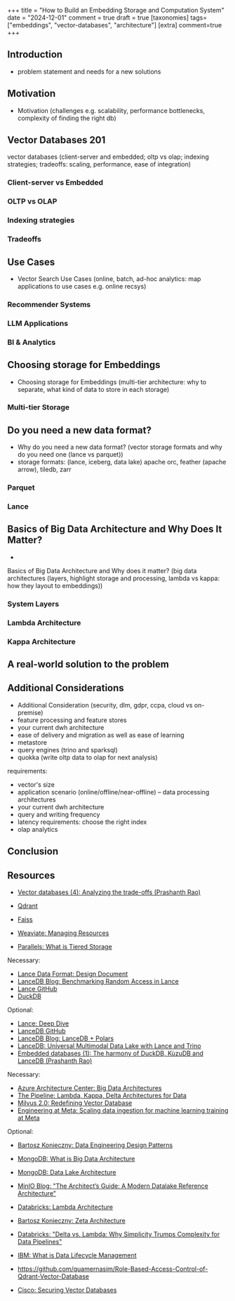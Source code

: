 +++
title = "How to Build an Embedding Storage and Computation System"
date = "2024-12-01"
comment = true
draft = true
[taxonomies]
tags=["embeddings", "vector-databases", "architecture"]
[extra]
comment=true
+++


## Introduction

- problem statement and needs for a new solutions

## Motivation

- Motivation (challenges e.g. scalability, performance bottlenecks, complexity of finding the right db)

## Vector Databases 201

vector databases (client-server and embedded; oltp vs olap; indexing strategies; tradeoffs: scaling, performance, ease of integration)

### Client-server vs Embedded

### OLTP vs OLAP

### Indexing strategies

### Tradeoffs

## Use Cases

- Vector Search Use Cases (online, batch, ad-hoc analytics: map applications to use cases e.g. online recsys)

### Recommender Systems

### LLM Applications

### BI & Analytics

## Choosing storage for Embeddings

- Choosing storage for Embeddings (multi-tier architecture: why to separate, what kind of data to store in each storage)

### Multi-tier Storage

## Do you need a new data format?
- Why do you need a new data format? (vector storage formats and why do you need one (lance vs parquet))
- storage formats: (lance, iceberg, data lake) apache orc, feather (apache arrow), tiledb, zarr

### Parquet

### Lance

## Basics of Big Data Architecture and Why Does It Matter?
- 
Basics of Big Data Architecture and Why does it matter? (big data architectures (layers, highlight storage and processing, lambda vs kappa: how they layout to embeddings))

### System Layers

### Lambda Architecture

### Kappa Architecture



## A real-world solution to the problem

## Additional Considerations

- Additional Consideration (security, dlm, gdpr, ccpa, cloud vs on-premise)
- feature processing and feature stores
- your current dwh architecture
- ease of delivery and migration as well as ease of learning
- metastore
- query engines (trino and sparksql)
- quokka (write oltp data to olap for next analysis)

requirements:
- vector's size
- application scenario (online/offline/near-offline) – data processing architectures
- your current dwh architecture
- query and writing frequency
- latency requirements: choose the right index
- olap analytics

## Conclusion


## Resources

- [Vector databases (4): Analyzing the trade-offs (Prashanth Rao)](https://thedataquarry.com/posts/vector-db-4/)
- [Qdrant](https://qdrant.tech/)
- [Faiss](https://github.com/facebookresearch/faiss)

- [Weaviate: Managing Resources](https://weaviate.io/developers/weaviate/starter-guides/managing-resources)
- [Parallels: What is Tiered Storage](https://www.parallels.com/blogs/ras/tiered-storage/?srsltid=AfmBOopU6wj50laXPu1zStAVL_MiC7dKSIl3jrmnC8c5sV1WTk9xdoaw)

Necessary:
- [Lance Data Format: Design Document](https://lancedb.github.io/lance/format.html)
- [LanceDB Blog: Benchmarking Random Access in Lance](https://blog.lancedb.com/benchmarking-random-access-in-lance/)
- [Lance GitHub](https://github.com/lancedb/lance)
- [DuckDB](https://duckdb.org/)

Optional:
- [Lance: Deep Dive](https://drive.google.com/file/d/1Orh9rK0Mpj9zN_gnQF1eJJFpAc6lStGm/view)
- [LanceDB GitHub](https://github.com/lancedb/lancedb)
- [LanceDB Blog: LanceDB + Polars](https://blog.lancedb.com/lancedb-polars-2d5eb32a8aa3/)
- [LanceDB: Universal Multimodal Data Lake with Lance and Trino](https://trino.io/assets/blog/trino-fest-2024/lance-characterai.pdf)
- [Embedded databases (1): The harmony of DuckDB, KùzuDB and LanceDB (Prashanth Rao)](https://thedataquarry.com/posts/embedded-db-1/)

Necessary:
- [Azure Architecture Center: Big Data Architectures](https://learn.microsoft.com/en-us/azure/architecture/databases/guide/big-data-architectures)
- [The Pipeline: Lambda, Kappa, Delta Architectures for Data](https://subrabytes.dev/dataarchitectures)
- [Milvus 2.0: Redefining Vector Database](https://milvus.io/blog/milvus2.0-redefining-vector-database.md)
- [Engineering at Meta: Scaling data ingestion for machine learning training at Meta](https://engineering.fb.com/2022/09/19/ml-applications/data-ingestion-machine-learning-training-meta/)

Optional:
- [Bartosz Konieczny: Data Engineering Design Patterns](https://www.oreilly.com/library/view/data-engineering-design/9781098165826/)
- [MongoDB: What is Big Data Architecture](https://www.mongodb.com/resources/basics/big-data-explained/architecture)
- [MongoDB: Data Lake Architecture](https://www.mongodb.com/resources/basics/databases/data-lake-architecture)
- [MinIO Blog: "The Architect’s Guide: A Modern Datalake Reference Architecture"](https://blog.min.io/the-architects-guide-a-modern-datalake-reference-architecture/)
- [Databricks: Lambda Architecture](https://www.databricks.com/glossary/lambda-architecture)
- [Bartosz Konieczny: Zeta Architecture](https://www.waitingforcode.com/general-big-data/zeta-architecture/read)
- [Databricks: "Delta vs. Lambda: Why Simplicity Trumps Complexity for Data Pipelines"](https://www.databricks.com/blog/2020/11/20/delta-vs-lambda-why-simplicity-trumps-complexity-for-data-pipelines.html)

- [IBM: What is Data Lifecycle Management](https://www.ibm.com/topics/data-lifecycle-management)
- https://github.com/quamernasim/Role-Based-Access-Control-of-Qdrant-Vector-Database
- [Cisco: Securing Vector Databases](https://sec.cloudapps.cisco.com/security/center/resources/securing-vector-databases)